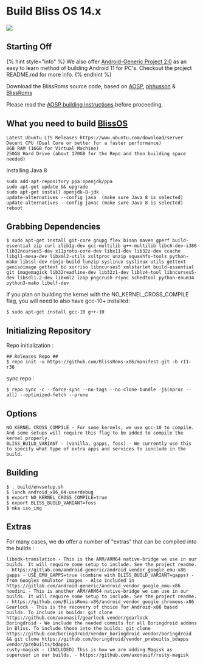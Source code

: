 # Build Bliss OS 14.x

![](https://i.imgur.com/pOad4eK.png)

## Starting Off

{% hint style="info" %}
We also offer [Android-Generic Project 2.0](https://github.com/android-generic/vendor_ag) as an easy to learn method of building Android 11 for PC's. Checkout the project README.md for more info. 
{% endhint %}

Download the BlissRoms source code, based on [AOSP](https://android.googlesource.com), [phhusson](https://github.com/phhusson/treble_manifest) & [BlissRoms](https://github.com/BlissRoms/platform_manifest)

Please read the [AOSP building instructions](http://source.android.com/source/index.html) before proceeding.

## What you need to build [BlissOS](https://github.com/BlissRoms-x86/manifest)

```text
Latest Ubuntu LTS Releases https://www.ubuntu.com/download/server
Decent CPU (Dual Core or better for a faster performance)
8GB RAM (16GB for Virtual Machine)
250GB Hard Drive (about 170GB for the Repo and then building space needed)
```

Installing Java 8

```text
sudo add-apt-repository ppa:openjdk/ppa
sudo apt-get update && upgrade
sudo apt-get install openjdk-8-jdk
update-alternatives --config java  (make sure Java 8 is selected)
update-alternatives --config javac (make sure Java 8 is selected)
reboot
```

## Grabbing Dependencies

```text
$ sudo apt-get install git-core gnupg flex bison maven gperf build-essential zip curl zlib1g-dev gcc-multilib g++-multilib libc6-dev-i386 lib32ncurses5-dev x11proto-core-dev libx11-dev lib32z-dev ccache libgl1-mesa-dev libxml2-utils xsltproc unzip squashfs-tools python-mako libssl-dev ninja-build lunzip syslinux syslinux-utils gettext genisoimage gettext bc xorriso libncurses5 xmlstarlet build-essential git imagemagick lib32readline-dev lib32z1-dev liblz4-tool libncurses5-dev libsdl1.2-dev libxml2 lzop pngcrush rsync schedtool python-enum34 python3-mako libelf-dev
```

If you plan on building the kernel with the NO\_KERNEL\_CROSS\_COMPILE flag, you will need to also have gcc-10+ installed:

```text
$ sudo apt-get install gcc-10 g++-10
```

## Initializing Repository

Repo initialization :

```text
## Releases Repo ##
$ repo init -u https://github.com/BlissRoms-x86/manifest.git -b r11-r36
```

sync repo :

```text
$ repo sync -c --force-sync --no-tags --no-clone-bundle -j$(nproc --all) --optimized-fetch --prune
```

## Options

```text
NO_KERNEL_CROSS_COMPILE - For some kernels, we use gcc-10 to compile. And some setups will require this flag to be added to compile the kernel properly. 
BLISS_BUILD_VARIANT - (vanilla, gapps, foss) - We currently use this to specify what type of extra apps and services to iunclude in the build. 
```

## Building

```text
$ . build/envsetup.sh
$ lunch android_x86_64-userdebug
$ export NO_KERNEL_CROSS_COMPILE=true
$ export BLISS_BUILD_VARIANT=foss
$ mka iso_img
```

## Extras

For many cases, we do offer a number of "extras" that can be compiled into the builds :

```text
libndk-translation - This is the ARM/ARM64 native-bridge we use in our builds. It will require some setup to include. See the project readme. - https://gitlab.com/android-generic/android_vendor_google_emu-x86
gapps - USE_EMU_GAPPS=true (combine with BLISS_BUILD_VARIANT=gapps) - from Googles emulator images - Also included in https://gitlab.com/android-generic/android_vendor_google_emu-x86
houdini - This is another ARM/ARM64 native-bridge we can use in our builds. It will require some setup to include. See the project readme. - https://github.com/BlissRoms-x86/android_vendor_google_chromeos-x86
Gearlock - This is the recovery of choice for Android-x86 based builds. To include in builds: git clone https://github.com/axonasif/gearlock vendor/gearlock
Boringdroid - We include the needed commits for all Boringdroid addons in Bliss. To include those into the builds: git clone https://github.com/boringdroid/vendor_boringdroid vendor/boringdroid && git clone https://github.com/boringdroid/vendor_prebuilts_bdapps vendor/prebuilts/bdapps
rusty-magisk - (INCLUDED) This is how we are adding Magisk as superuser in our builds. - https://github.com/axonasif/rusty-magisk
```

